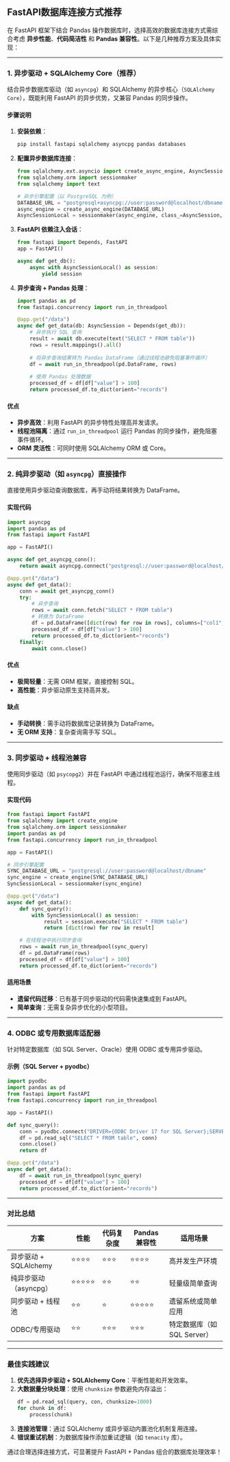## FastAPI数据库连接方式推荐
在 FastAPI 框架下结合 Pandas 操作数据库时，选择高效的数据库连接方式需综合考虑 **异步性能**、**代码简洁性** 和 **Pandas 兼容性**。以下是几种推荐方案及具体实现：

---

### **1. 异步驱动 + SQLAlchemy Core（推荐）**
结合异步数据库驱动（如 `asyncpg`）和 SQLAlchemy 的异步核心（`SQLAlchemy Core`），既能利用 FastAPI 的异步优势，又兼容 Pandas 的同步操作。

#### **步骤说明**
1. **安装依赖**：
   ```bash
   pip install fastapi sqlalchemy asyncpg pandas databases
   ```

2. **配置异步数据库连接**：
   ```python
   from sqlalchemy.ext.asyncio import create_async_engine, AsyncSession
   from sqlalchemy.orm import sessionmaker
   from sqlalchemy import text

   # 异步引擎配置（以 PostgreSQL 为例）
   DATABASE_URL = "postgresql+asyncpg://user:password@localhost/dbname"
   async_engine = create_async_engine(DATABASE_URL)
   AsyncSessionLocal = sessionmaker(async_engine, class_=AsyncSession, expire_on_commit=False)
   ```

3. **FastAPI 依赖注入会话**：
   ```python
   from fastapi import Depends, FastAPI
   app = FastAPI()

   async def get_db():
       async with AsyncSessionLocal() as session:
           yield session
   ```

4. **异步查询 + Pandas 处理**：
   ```python
   import pandas as pd
   from fastapi.concurrency import run_in_threadpool

   @app.get("/data")
   async def get_data(db: AsyncSession = Depends(get_db)):
       # 异步执行 SQL 查询
       result = await db.execute(text("SELECT * FROM table"))
       rows = result.mappings().all()
       
       # 将异步查询结果转为 Pandas DataFrame（通过线程池避免阻塞事件循环）
       df = await run_in_threadpool(pd.DataFrame, rows)
       
       # 使用 Pandas 处理数据
       processed_df = df[df["value"] > 100]
       return processed_df.to_dict(orient="records")
   ```

#### **优点**
- **异步高效**：利用 FastAPI 的异步特性处理高并发请求。
- **线程池隔离**：通过 `run_in_threadpool` 运行 Pandas 的同步操作，避免阻塞事件循环。
- **ORM 灵活性**：可同时使用 SQLAlchemy ORM 或 Core。

---

### **2. 纯异步驱动（如 `asyncpg`）直接操作**
直接使用异步驱动查询数据库，再手动将结果转换为 DataFrame。

#### **实现代码**
```python
import asyncpg
import pandas as pd
from fastapi import FastAPI

app = FastAPI()

async def get_asyncpg_conn():
    return await asyncpg.connect("postgresql://user:password@localhost/dbname")

@app.get("/data")
async def get_data():
    conn = await get_asyncpg_conn()
    try:
        # 异步查询
        rows = await conn.fetch("SELECT * FROM table")
        # 转换为 DataFrame
        df = pd.DataFrame([dict(row) for row in rows], columns=["col1", "col2"])
        processed_df = df[df["value"] > 100]
        return processed_df.to_dict(orient="records")
    finally:
        await conn.close()
```

#### **优点**
- **极简轻量**：无需 ORM 框架，直接控制 SQL。
- **高性能**：异步驱动原生支持高并发。

#### **缺点**
- **手动转换**：需手动将数据库记录转换为 DataFrame。
- **无 ORM 支持**：复杂查询需手写 SQL。

---

### **3. 同步驱动 + 线程池兼容**
使用同步驱动（如 `psycopg2`）并在 FastAPI 中通过线程池运行，确保不阻塞主线程。

#### **实现代码**
```python
from fastapi import FastAPI
from sqlalchemy import create_engine
from sqlalchemy.orm import sessionmaker
import pandas as pd
from fastapi.concurrency import run_in_threadpool

app = FastAPI()

# 同步引擎配置
SYNC_DATABASE_URL = "postgresql://user:password@localhost/dbname"
sync_engine = create_engine(SYNC_DATABASE_URL)
SyncSessionLocal = sessionmaker(sync_engine)

@app.get("/data")
async def get_data():
    def sync_query():
        with SyncSessionLocal() as session:
            result = session.execute("SELECT * FROM table")
            return [dict(row) for row in result]

    # 在线程池中执行同步查询
    rows = await run_in_threadpool(sync_query)
    df = pd.DataFrame(rows)
    processed_df = df[df["value"] > 100]
    return processed_df.to_dict(orient="records")
```

#### **适用场景**
- **遗留代码迁移**：已有基于同步驱动的代码需快速集成到 FastAPI。
- **简单查询**：无需复杂异步优化的小型项目。

---

### **4. ODBC 或专用数据库适配器**
针对特定数据库（如 SQL Server、Oracle）使用 ODBC 或专用异步驱动。

#### **示例（SQL Server + pyodbc）**
```python
import pyodbc
import pandas as pd
from fastapi import FastAPI
from fastapi.concurrency import run_in_threadpool

app = FastAPI()

def sync_query():
    conn = pyodbc.connect("DRIVER={ODBC Driver 17 for SQL Server};SERVER=localhost;DATABASE=dbname;UID=user;PWD=password")
    df = pd.read_sql("SELECT * FROM table", conn)
    conn.close()
    return df

@app.get("/data")
async def get_data():
    df = await run_in_threadpool(sync_query)
    processed_df = df[df["value"] > 100]
    return processed_df.to_dict(orient="records")
```

---

### **对比总结**
| **方案**               | **性能** | **代码复杂度** | **Pandas 兼容性** | **适用场景**               |
|------------------------|----------|----------------|--------------------|--------------------------|
| 异步驱动 + SQLAlchemy  | ⭐⭐⭐⭐   | ⭐⭐⭐          | ⭐⭐⭐⭐            | 高并发生产环境            |
| 纯异步驱动（asyncpg）  | ⭐⭐⭐⭐⭐  | ⭐⭐           | ⭐⭐               | 轻量级简单查询           |
| 同步驱动 + 线程池      | ⭐⭐      | ⭐            | ⭐⭐⭐⭐⭐           | 遗留系统或简单应用       |
| ODBC/专用驱动          | ⭐⭐      | ⭐⭐⭐         | ⭐⭐⭐              | 特定数据库（如 SQL Server）|

---

### **最佳实践建议**
1. **优先选择异步驱动 + SQLAlchemy Core**：平衡性能和开发效率。
2. **大数据量分块处理**：使用 `chunksize` 参数避免内存溢出：
   ```python
   df = pd.read_sql(query, con, chunksize=1000)
   for chunk in df:
       process(chunk)
   ```
3. **连接池管理**：通过 SQLAlchemy 或异步驱动内置池化机制复用连接。
4. **错误重试机制**：为数据库操作添加重试逻辑（如 `tenacity` 库）。

通过合理选择连接方式，可显著提升 FastAPI + Pandas 组合的数据库处理效率！